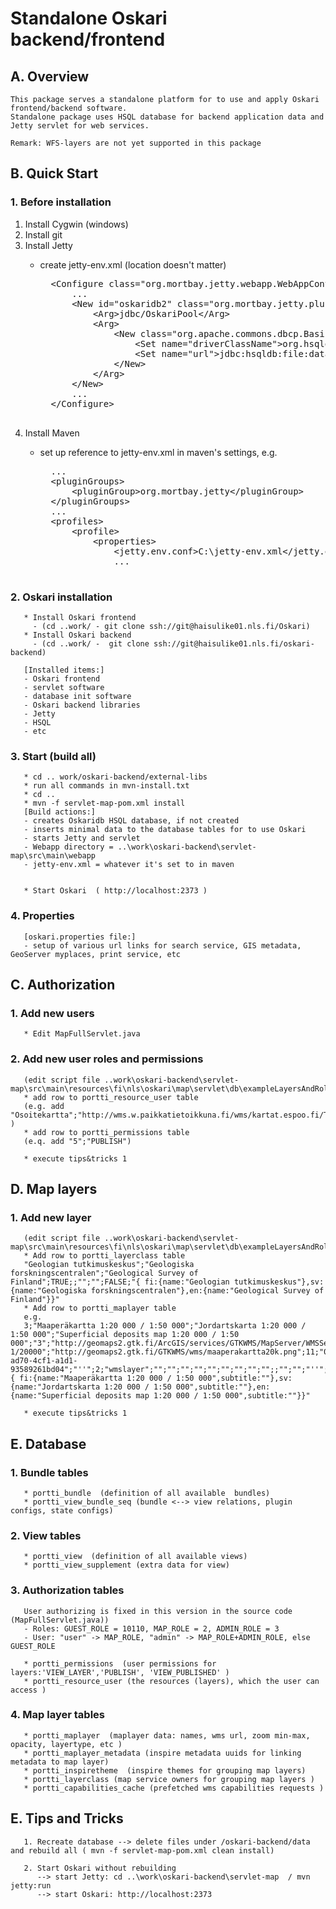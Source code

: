 # Standalone Oskari backend/frontend

## A. Overview

    This package serves a standalone platform for to use and apply Oskari frontend/backend software.
    Standalone package uses HSQL database for backend application data and Jetty servlet for web services.
    
    Remark: WFS-layers are not yet supported in this package
    

## B. Quick Start

### 1. Before installation

1. Install Cygwin (windows)
2. Install git
3. Install Jetty
    - create jetty-env.xml (location doesn't matter)
	
        <pre>
        &lt;Configure class="org.mortbay.jetty.webapp.WebAppContext"&gt;
            ...
            &lt;New id="oskaridb2" class="org.mortbay.jetty.plus.naming.Resource"&gt;
                &lt;Arg&gt;jdbc/OskariPool&lt;/Arg&gt;
                &lt;Arg&gt;
                    &lt;New class="org.apache.commons.dbcp.BasicDataSource"&gt;
                        &lt;Set name="driverClassName"&gt;org.hsqldb.jdbcDriver&lt;/Set&gt;
                        &lt;Set name="url"&gt;jdbc:hsqldb:file:data/oskaridb&lt;/Set&gt;
                    &lt;/New&gt;
                &lt;/Arg&gt;
            &lt;/New&gt;
            ...
        &lt;/Configure&gt;
        </pre>
4. Install Maven
	- set up reference to jetty-env.xml in maven's settings, e.g.
	
        <pre>
        ...
        &lt;pluginGroups&gt;
            &lt;pluginGroup&gt;org.mortbay.jetty&lt;/pluginGroup&gt;
        &lt;/pluginGroups&gt;
        ...
        &lt;profiles&gt;
            &lt;profile&gt;
                &lt;properties&gt;
                    &lt;jetty.env.conf&gt;C:\jetty-env.xml&lt;/jetty.env.conf&gt;
                    ...
        </pre>

### 2. Oskari installation
       * Install Oskari frontend 
         - (cd ..work/ - git clone ssh://git@haisulike01.nls.fi/Oskari)
       * Install Oskari backend
         - (cd ..work/ -  git clone ssh://git@haisulike01.nls.fi/oskari-backend)
         
       [Installed items:]
       - Oskari frontend
       - servlet software
       - database init software
       - Oskari backend libraries
       - Jetty
       - HSQL 
       - etc
        
### 3. Start  (build all)
       * cd .. work/oskari-backend/external-libs
	   * run all commands in mvn-install.txt
	   * cd ..
       * mvn -f servlet-map-pom.xml install
       [Build actions:]
       - creates Oskaridb HSQL database, if not created
       - inserts minimal data to the database tables for to use Oskari
       - starts Jetty and servlet
       - Webapp directory = ..\work\oskari-backend\servlet-map\src\main\webapp
       - jetty-env.xml = whatever it's set to in maven
       
       
       * Start Oskari  ( http://localhost:2373 )
       
### 4. Properties
       [oskari.properties file:]
       - setup of various url links for search service, GIS metadata, GeoServer myplaces, print service, etc

## C. Authorization

### 1. Add new users
       * Edit MapFullServlet.java
       
### 2. Add new user roles and permissions 
       (edit script file ..work\oskari-backend\servlet-map\src\main\resources\fi\nls\oskari\map\servlet\db\exampleLayersAndRoles.sql)
       * add row to portti_resource_user table
       (e.g. add "Osoitekartta";"http://wms.w.paikkatietoikkuna.fi/wms/kartat.espoo.fi/TeklaOgcWeb/WMS.ashx?";"WMS_LAYER";"10114";"ROLE" )
       * add row to portti_permissions table
       (e.q. add "5";"PUBLISH")

       * execute tips&tricks 1
       
## D. Map layers

### 1. Add new layer
       (edit script file ..work\oskari-backend\servlet-map\src\main\resources\fi\nls\oskari\map\servlet\db\exampleLayersAndRoles.sql)
       * Add row to portti_layerclass table  
       "Geologian tutkimuskeskus";"Geologiska forskningscentralen";"Geological Survey of Finland";TRUE;;"";"";FALSE;"{ fi:{name:"Geologian tutkimuskeskus"},sv:{name:"Geologiska forskningscentralen"},en:{name:"Geological Survey of Finland"}}"
       * Add row to portti_maplayer table  
       e.g.
       3;"Maaperäkartta 1:20 000 / 1:50 000";"Jordartskarta 1:20 000 / 1:50 000";"Superficial deposits map 1:20 000 / 1:50 000";"3";"http://geomaps2.gtk.fi/ArcGIS/services/GTKWMS/MapServer/WMSServer";75;"''";100000;10000;"http://www.paikkatietoikkuna.fi/web/guest/maaperakartta-1/20000";"http://geomaps2.gtk.fi/GTKWMS/wms/maaperakartta20k.png";11;"0f3f054f-ad70-4cf1-a1d1-93589261bd04";"''";2;"wmslayer";"";"";"";"";"";"";"";"";"";;"";"";"''";"''";"''";"";"1.3.0";3067;"{ fi:{name:"Maaperäkartta 1:20 000 / 1:50 000",subtitle:""},sv:{name:"Jordartskarta 1:20 000 / 1:50 000",subtitle:""},en:{name:"Superficial deposits map 1:20 000 / 1:50 000",subtitle:""}}"

       * execute tips&tricks 1
       
## E. Database

### 1. Bundle tables
       * portti_bundle  (definition of all available  bundles)
       * portti_view_bundle_seq (bundle <--> view relations, plugin configs, state configs)
       
### 2. View tables
       * portti_view  (definition of all available views)
       * portti_view_supplement (extra data for view)
       
### 3. Authorization tables
       User authorizing is fixed in this version in the source code (MapFullServlet.java))
       - Roles: GUEST_ROLE = 10110, MAP_ROLE = 2, ADMIN_ROLE = 3
       - User: "user" -> MAP_ROLE, "admin" -> MAP_ROLE+ADMIN_ROLE, else GUEST_ROLE
   
       * portti_permissions  (user permissions for layers:'VIEW_LAYER','PUBLISH', 'VIEW_PUBLISHED' )
       * portti_resource_user (the resources (layers), which the user can access )
       
### 4. Map layer tables
       * portti_maplayer  (maplayer data: names, wms url, zoom min-max, opacity, layertype, etc )
       * portti_maplayer_metadata (inspire metadata uuids for linking metadata to map layer)
       * portti_inspiretheme  (inspire themes for grouping map layers)
       * portti_layerclass (map service owners for grouping map layers )
       * portti_capabilities_cache (prefetched wms capabilities requests )
       

## E. Tips and Tricks
 
       1. Recreate database --> delete files under /oskari-backend/data  and rebuild all ( mvn -f servlet-map-pom.xml clean install)
       
       2. Start Oskari without rebuilding  
          --> start Jetty: cd ..\work\oskari-backend\servlet-map  / mvn jetty:run
          --> start Oskari: http://localhost:2373
          
